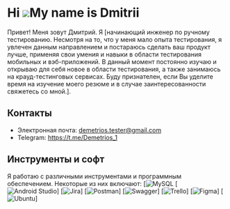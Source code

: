 # Hi ![](https://user-images.githubusercontent.com/18350557/176309783-0785949b-9127-417c-8b55-ab5a4333674e.gif)My name is Dmitrii

Привет! Меня зовут Дмитрий. Я [начинающий инженер по ручному тестированию. Несмотря на то, что у меня мало опыта тестирования, я увлечен данным направлением и постараюсь сделать ваш продукт лучше, применяя свои умения и навыки в области тестирования мобильных и вэб-приложений. В данный момент постоянно изучаю и открываю для себя новое в области тестирования, а также занимаюсь на крауд-тестинговых сервисах. Буду признателен, если Вы уделите время на изучение моего резюме и в случае заинтересованности свяжетесь со мной.].

## Контакты

- Электронная почта: demetrios.tester@gmail.com
- Telegram: https://t.me/Demetrios_1

## Инструменты и софт

Я работаю с различными инструментами и программным обеспечением. Некоторые из них включают:
[![MySQL](https://img.shields.io/badge/mysql-%2300f.svg?style=for-the-badge&logo=mysql&logoColor=white)
[![Android Studio](https://img.shields.io/badge/Android%20Studio-3DDC84.svg?style=for-the-badge&logo=android-studio&logoColor=white)]
[![Jira](https://img.shields.io/badge/jira-%230A0FFF.svg?style=for-the-badge&logo=jira&logoColor=white)]
[![Postman](https://img.shields.io/badge/Postman-FF6C37?style=for-the-badge&logo=postman&logoColor=white)]
[![Swagger](https://img.shields.io/badge/-Swagger-%23Clojure?style=for-the-badge&logo=swagger&logoColor=white)]
[![Trello](https://img.shields.io/badge/Trello-%23026AA7.svg?style=for-the-badge&logo=Trello&logoColor=white)]
[![Figma](https://img.shields.io/badge/figma-%23F24E1E.svg?style=for-the-badge&logo=figma&logoColor=white)]
[![Ubuntu](https://img.shields.io/badge/Ubuntu-E95420?style=for-the-badge&logo=ubuntu&logoColor=white)]
